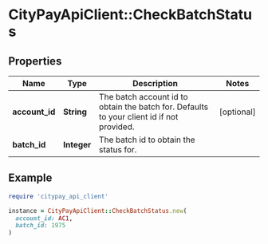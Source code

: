 # CityPayApiClient::CheckBatchStatus

## Properties

| Name | Type | Description | Notes |
| ---- | ---- | ----------- | ----- |
| **account_id** | **String** | The batch account id to obtain the batch for. Defaults to your client id if not provided. | [optional] |
| **batch_id** | **Integer** | The batch id to obtain the status for. |  |

## Example

```ruby
require 'citypay_api_client'

instance = CityPayApiClient::CheckBatchStatus.new(
  account_id: AC1,
  batch_id: 1975
)
```

